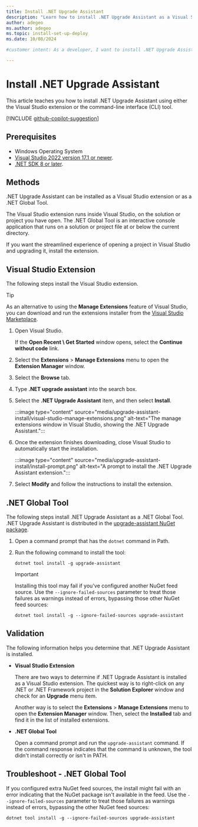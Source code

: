 ```yaml
---
title: Install .NET Upgrade Assistant
description: "Learn how to install .NET Upgrade Assistant as a Visual Studio extension or a .NET Global Tool. .NET Upgrade Assistant assists you when upgrading projects to the latest dependencies or when upgrading to a new .NET"
author: adegeo
ms.author: adegeo
ms.topic: install-set-up-deploy
ms.date: 10/08/2024

#customer intent: As a developer, I want to install .NET Upgrade Assistant so that I can upgrade my projects.

---
```


# Install .NET Upgrade Assistant

This article teaches you how to install .NET Upgrade Assistant using either the Visual Studio extension or the command-line interface (CLI) tool.

[!INCLUDE [github-copilot-suggestion](includes/github-copilot-suggestion.md)]

## Prerequisites

- Windows Operating System
- [Visual Studio 2022 version 17.1 or newer](https://visualstudio.microsoft.com/downloads/).
- [.NET SDK 8 or later](https://dotnet.microsoft.com/download/dotnet/).

## Methods

.NET Upgrade Assistant can be installed as a Visual Studio extension or as a .NET Global Tool.

The Visual Studio extension runs inside Visual Studio, on the solution or project you have open. The .NET Global Tool is an interactive console application that runs on a solution or project file at or below the current directory.

If you want the streamlined experience of opening a project in Visual Studio and upgrading it, install the extension.

## Visual Studio Extension

The following steps install the Visual Studio extension.

> [!TIP]
> As an alternative to using the **Manage Extensions** feature of Visual Studio, you can download and run the extensions installer from the [Visual Studio Marketplace](https://marketplace.visualstudio.com/items?itemName=ms-dotnettools.upgradeassistant).

01. Open Visual Studio.

    If the **Open Recent \ Get Started** window opens, select the **Continue without code** link.

01. Select the **Extensions** > **Manage Extensions** menu to open the **Extension Manager** window.
01. Select the **Browse** tab.
01. Type **.NET upgrade assistant** into the search box.
01. Select the **.NET Upgrade Assistant** item, and then select **Install**.

    :::image type="content" source="media/upgrade-assistant-install/visual-studio-manage-extensions.png" alt-text="The manage extensions window in Visual Studio, showing the .NET Upgrade Assistant.":::

01. Once the extension finishes downloading, close Visual Studio to automatically start the installation.

    :::image type="content" source="media/upgrade-assistant-install/install-prompt.png" alt-text="A prompt to install the .NET Upgrade Assistant extension.":::

01. Select **Modify** and follow the instructions to install the extension.

## .NET Global Tool

The following steps install .NET Upgrade Assistant as a .NET Global Tool. .NET Upgrade Assistant is distributed in the [upgrade-assistant NuGet package](https://www.nuget.org/packages/upgrade-assistant).

01. Open a command prompt that has the `dotnet` command in Path.
01. Run the following command to install the tool:

    ```dotnetcli
    dotnet tool install -g upgrade-assistant
    ```

    > [!IMPORTANT]
    > Installing this tool may fail if you've configured another NuGet feed source. Use the `--ignore-failed-sources` parameter to treat those failures as warnings instead of errors, bypassing those other NuGet feed sources:
    >
    > ```dotnetcli
    > dotnet tool install -g --ignore-failed-sources upgrade-assistant
    > ```

## Validation

The following information helps you determine that .NET Upgrade Assistant is installed.

- **Visual Studio Extension**

  There are two ways to determine if .NET Upgrade Assistant is installed as a Visual Studio extension. The quickest way is to right-click on any .NET or .NET Framework project in the **Solution Explorer** window and check for an **Upgrade** menu item.

  Another way is to select the **Extensions** > **Manage Extensions** menu to open the **Extension Manager** window. Then, select the **Installed** tab and find it in the list of installed extensions.

- **.NET Global Tool**

  Open a command prompt and run the `upgrade-assistant` command. If the command response indicates that the command is unknown, the tool didn't install correctly or isn't in PATH.

## Troubleshoot - .NET Global Tool

If you configured extra NuGet feed sources, the install might fail with an error indicating that the NuGet package isn't available in the feed. Use the `--ignore-failed-sources` parameter to treat those failures as warnings instead of errors, bypassing the other NuGet feed sources:

```dotnetcli
dotnet tool install -g --ignore-failed-sources upgrade-assistant
```

